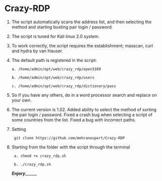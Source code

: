 # Crazy-RDP

1. The script automatically scans the address list, and then selecting the method and starting busting pair login / password.

2. The script is tuned for Kali linux 2.0 system.

3. To work correctly, the script requires the establishment; masscan, curl and hydra by van Hauser.

4. The default path is registered in the script:

       a. /home/admin/opt/web/crazy_rdp/open3389

       b. /home/admin/opt/web/crazy_rdp/users

       c. /home/admin/opt/web/crazy_rdp/dictionary/pass

5. So if you have any others, do in a word processor search and replace on your own.

6. The current version is 1.02. Added ability to select the method of sorting the pair login / password. Fixed a crash bug when selecting a script of some countries from the list. Fixed a bug with incorrect paths.

9. Setting

        git clone https://github.com/mehranexpert/Crazy-RDP 

8. Starting from the folder with the script through the terminal  

        a. chmod +x crazy_rdp.sh

        b. ./crazy_rdp.sh
        
        
        
    _________Enjory_______________
